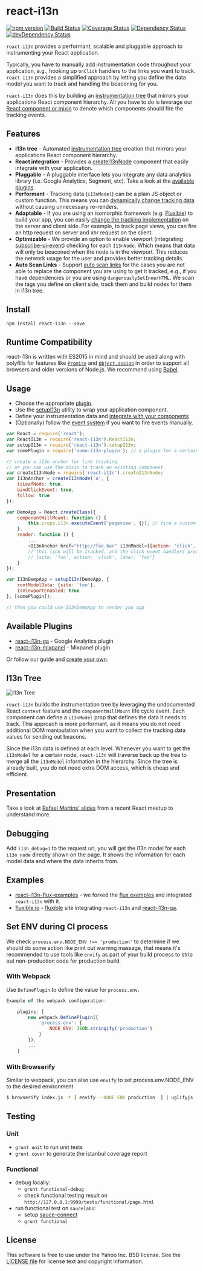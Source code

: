# react-i13n

[![npm version](https://badge.fury.io/js/react-i13n.svg)](http://badge.fury.io/js/react-i13n)
[![Build Status](https://travis-ci.org/yahoo/react-i13n.svg?branch=master)](https://travis-ci.org/yahoo/react-i13n)
[![Coverage Status](https://coveralls.io/repos/yahoo/react-i13n/badge.svg?branch=master&service=github)](https://coveralls.io/github/yahoo/react-i13n?branch=master)
[![Dependency Status](https://david-dm.org/yahoo/react-i13n.svg)](https://david-dm.org/yahoo/react-i13n)
[![devDependency Status](https://david-dm.org/yahoo/react-i13n/dev-status.svg)](https://david-dm.org/yahoo/react-i13n#info=devDependencies)

`react-i13n` provides a performant, scalable and pluggable approach to instrumenting your React application.

Typically, you have to manually add instrumentation code throughout your application, e.g., hooking up `onClick` handlers to the links you want to track. `react-i13n` provides a simplified approach by letting you define the data model you want to track and handling the beaconing for you.

`react-i13n` does this by building an [instrumentation tree](#i13n-tree) that mirrors your applications React component hierarchy. All you have to do is leverage our [React component or mixin](./docs/guides/integrateWithComponents.md) to denote which components should fire the tracking events.

## Features

* **i13n tree** - Automated [instrumentation tree](#i13n-tree) creation that mirrors your applications React component hierarchy.
* **React integration** - Provides a [createI13nNode](./docs/api/createI13nNode.md#createi13nnodecomponent-options) component that easily integrate with your application.
* **Pluggable** - A pluggable interface lets you integrate any data analytics library (i.e. Google Analytics, Segment, etc). Take a look at the [available plugins](#available-plugins).
* **Performant** - Tracking data (`i13nModel`) can be a plain JS object or custom function. This means you can [dynamically change tracking data](./docs/guides/integrateWithComponents.md#dynamic-i13n-model) without causing unnecessary re-renders.
* **Adaptable** - If you are using an isomorphic framework (e.g. [Fluxible](http://fluxible.io)) to build your app, you can easily [change the tracking implementation](./docs/guides/createPlugins.md) on the server and client side. For example, to track page views, you can fire an http request on server and xhr request on the client.
* **Optimizable** - We provide an option to enable viewport (integrating [subscribe-ui-event](https://github.com/yahoo/subscribe-ui-event)) checking for each `I13nNode`. Which means that data will only be beaconed when the node is in the viewport. This reduces the network usage for the user and provides better tracking details.
* **Auto Scan Links** - Support [auto scan links](./docs/api/createI13nNode.md) for the cases you are not able to replace the component you are using to get it tracked, e.g., if you have dependencies or you are using `dangerouslySetInnerHTML`. We scan the tags you define on client side, track them and build nodes for them in i13n tree.

## Install

```
npm install react-i13n --save
```

## Runtime Compatibility

react-i13n is written with ES2015 in mind and should be used along with polyfills
for features like [`Promise`][Promise] and [`Object.assign`][objectAssign]
in order to support all browsers and older versions of Node.js. We recommend using [Babel][babel].

[Promise]: https://developer.mozilla.org/en-US/docs/Web/JavaScript/Reference/Global_Objects/Promise
[objectAssign]: https://developer.mozilla.org/en-US/docs/Web/JavaScript/Reference/Global_Objects/Object/assign
[babel]: https://babeljs.io/

## Usage

* Choose the appropriate [plugin](#available-plugins).
* Use the [setupI13n](./docs/api/setupI13n.md) utility to wrap your application component.
* Define your instrumentation data and [integrate with your components](./docs/guides/integrateWithComponents.md)
* (Optionally) follow the [event system](./docs/guides/eventSystem.md) if you want to fire events manually.

```js
var React = require('react');
var ReactI13n = require('react-i13n').ReactI13n;
var setupI13n = require('react-i13n').setupI13n;
var somePlugin = require('some-i13n-plugin'); // a plugin for a certain instrumentation mechanism

// create a i13n anchor for link tracking
// or you can use the mixin to track an existing component
var createI13nNode = require('react-i13n').createI13nNode;
var I13nAnchor = createI13nNode('a', {
    isLeafNode: true,
    bindClickEvent: true,
    follow: true
});

var DemoApp = React.createClass({
    componentWillMount: function () {
        this.props.i13n.executeEvent('pageview', {}); // fire a custom event
    },
    render: function () {
        ...
        <I13nAnchor href="http://foo.bar" i13nModel={{action: 'click', label: 'foo'}}>...</I13nAnchor>
        // this link will be tracked, and the click event handlers provided by the plugin will get the model data as
        // {site: 'foo', action: 'click', label: 'foo'}
    }
});

var I13nDempApp = setupI13n(DemoApp, {
    rootModelData: {site: 'foo'},
    isViewportEnabled: true
}, [somePlugin]);

// then you could use I13nDemoApp to render you app
```

## Available Plugins
* [react-i13n-ga](https://github.com/kaesonho/react-i13n-ga) - Google Analytics plugin
* [react-i13n-mixpanel](https://github.com/adlenafane/react-i13n-mixpanel) - Mixpanel plugin

Or follow our guide and [create your own](./docs/guides/createPlugins.md).


## I13n Tree
![I13n Tree](https://cloud.githubusercontent.com/assets/3829183/7980892/0b38eb70-0a60-11e5-8cc2-712ec42089fc.png)

`react-i13n` builds the instrumentation tree by leveraging the undocumented React `context` feature and the `componentWillMount` life cycle event. Each component can define a `i13nModel` prop that defines the data it needs to track. This approach is more performant, as it means you do not need additional DOM manipulation when you want to collect the tracking data values for sending out beacons.

Since the i13n data is defined at each level. Whenever you want to get the `i13nModel` for a certain node, `react-i13n` will traverse back up the tree to merge all the `i13nModel` information in the hierarchy. Since the tree is already built, you do not need extra DOM access, which is cheap and efficient.

## Presentation
Take a look at [Rafael Martins' slides](http://www.slideshare.net/RafaelMartins21/instrumentation-talk-39547608) from a recent React meetup to understand more.

## Debugging
Add `i13n_debug=1` to the request url, you will get the i13n model for each `i13n node` directly shown on the page. It shows the information for each model data and where the data inherits from.

## Examples
* [react-i13n-flux-examples](https://github.com/kaesonho/react-i13n-flux-examples) - we forked the [flux examples](https://github.com/facebook/flux/tree/master/examples) and integrated `react-i13n` with it.
* [fluxible.io](http://fluxible.io/) - [fluxible](https://github.com/yahoo/fluxible) site integrating `react-i13n` and [react-i13n-ga](https://github.com/kaesonho/react-i13n-ga).

## Set ENV during CI process
We check `process.env.NODE_ENV !== 'production'` to determine if we should do some action like print out warning massage, that means it's recommended to use tools like `envify` as part of your build process to strip out non-production code for production build.

### With Webpack

Use `DefinePlugin` to define the value for `process.env`.

```js
Example of the webpack configuration:

    plugins: [
        new webpack.DefinePlugin({
            'process.env': {
                NODE_ENV: JSON.stringify('production')
            }
        }),
        ...
    ]
```

### With Browserify

Similar to webpack, you can also use `envify` to set process.env.NODE_ENV to the desired environment

```bash
$ browserify index.js -t [ envify --NODE_ENV production  ] | uglifyjs -c > bundle.js

```

## Testing

### Unit

* `grunt unit` to run unit tests
* `grunt cover` to generate the istanbul coverage report

### Functional

* debug locally:
   * `grunt functional-debug`
   * check functional testing result on `http://127.0.0.1:9999/tests/functional/page.html`
* run functional test on `saucelabs`:
   * setup [sauce-connect](https://docs.saucelabs.com/reference/sauce-connect/)
   * `grunt functional`


## License

This software is free to use under the Yahoo Inc. BSD license.
See the [LICENSE file](./LICENSE.md) for license text and copyright information.
